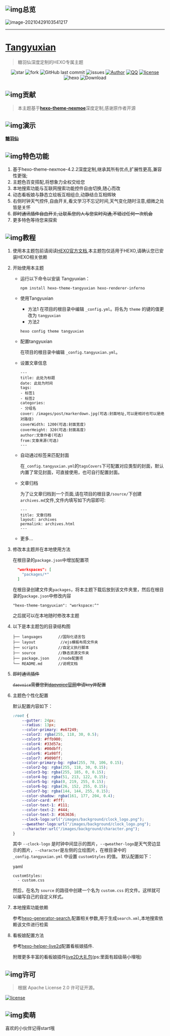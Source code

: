 ## ![img](https://cdn.tangyuxian.com/PicGoImages/20210429104219.png)总览

![image-20210429103541217](https://cdn.tangyuxian.com/PicGoImages/20210429104818.png)

------

# [Tangyuxian](https://www.tangyuxian.com)

> 糖羽仙深度定制的HEXO专属主题
<p align="center">
<img alt="star" src="https://img.shields.io/github/stars/tangyuxian/hexo-theme-tangyuxian.svg"/>
<img alt="fork" src="https://img.shields.io/github/forks/tangyuxian/hexo-theme-tangyuxian.svg"/>
<img alt="GitHub last commit" src="https://img.shields.io/github/last-commit/tangyuxian/hexo-theme-tangyuxian.svg?label=commits">
<img alt="issues" src="https://img.shields.io/github/issues/tangyuxian/hexo-theme-tangyuxian.svg"/>
<a href="https://www.tangyuxian.com"><img alt="Author" src="https://img.shields.io/badge/author-糖羽仙-red.svg"/></a>
<a href="http://wpa.qq.com/msgrd?v=3&uin=2120252100&site=qq&menu=yes"><img alt="QQ" src="https://img.shields.io/badge/QQ-2120252100-red.svg"/></a>
<a href="https://github.com/tangyuxian/hexo-theme-tangyuxian/blob/master/LICENSE"><img alt="license" src="https://img.shields.io/github/license/tangyuxian/hexo-theme-tangyuxian.svg"/></a>
<img alt="hexo" src="https://img.shields.io/badge/hexo-blue.svg"/>
<img alt="Download" src="https://img.shields.io/badge/download-29.9KB-brightgreen.svg"/>
</p>

## ![img](https://cdn.tangyuxian.com/PicGoImages/20210429104626.png)贡献

> 本主题基于[**hexo-theme-nexmoe**](https://github.com/tangyuxian/hexo-theme-nexmoe)深度定制,感谢原作者开源
>

## ![img](https://cdn.tangyuxian.com/PicGoImages/20210429105429.png)演示

[**糖羽仙**](https://www.tangyuxian.com)

## ![img](https://cdn.tangyuxian.com/PicGoImages/20210429112034.png)特色功能

1. 基于hexo-theme-nexmoe-4.2.2深度定制,继承其所有优点,扩展性更高,兼容性更强;
2. 主题色百变搭配,将想象力全权交给您
3. 本地搜索功能与互联网搜索功能控件自由切换,随心而改
4. 动态看板娘与静态立绘板互相组合,动静结合互相辉映
5. 右侧时钟天气控件,自由开关,看文学习不忘记时间,天气变化随时注意,细微之处皆是关怀
6. ~~即时通讯插件自由开关,让联系您的人与您实时沟通,不错过任何一次机会~~
7. 更多特色等待您来探索

## ![img](https://cdn.tangyuxian.com/PicGoImages/20210429114146.png)教程

1. 使用本主题包前请阅读[HEXO官方文档](https://hexo.io/zh-cn/docs/),本主题包仅适用于HEXO,请确认您已安装HEXO相关依赖

2. 开始使用本主题

   - 运行以下命令以安装 Tangyuxian：

     ```
     npm install hexo-theme-tangyuxian hexo-renderer-inferno
     ```

   - 使用Tangyuxian

     - 方法1 在项目的根目录中编辑 `_config.yml`。将名为 `theme` 的键的值更改为 `tangyuxian`
     - 方法2

     ```
     hexo config theme tangyuxian
     ```

   - 配置tangyuxian

     在项目的根目录中编辑 `_config.tangyuxian.yml`。

   - 设置文章信息

     ```
     ---
     title: 此处为标题
     date: 此处为时间
     tags:
     - 标签1
     - 标签2
     categories:
     - 分组名
     cover: /images/post/markerdown.jpg(可选:封面地址,可以是相对也可以是绝对路径)
     coverWidth: 1200(可选:封面宽度)
     coverHeight: 320(可选:封面高度)
     author:文章作者(可选)
     from:文章来源(可选)
     ---
     ```

   - 自动通过标签来匹配封面

     在`_config.tangyuxian.yml`的`tagsCovers`下可配置对应类型的封面，默认内置了常见封面，可直接使用，也可自行配置封面。

   - 文章归档

     为了让文章归档到一个页面,请在项目的根目录`/source/`下创建`archives.md`文件,文件内填写如下内容即可:

     ```
     ---
     title: 文章归档
     layout: archives
     permalink: archives.html
     ---
     ```

   - 更多...

3. 修改本主题并在本地使用方法

   在根目录的`package.json`中增加配置项

   ```json
     "workspaces": [
       "packages/*"
     ]
   ```

   在根目录创建文件夹`packages`，将本主题下载后放到该文件夹里，然后在根目录的`package.json`中修改内容

   ```
   "hexo-theme-tangyuxian": "workspace:^"
   ```

   之后就可以在本地随时修改本主题

4. 以下是本主题包的目录结构图

   ```
   ├── languages       //国际化语言包
   ├── layout			//ejs模板布局文件夹
   ├── scripts         //自定义执行脚本		
   ├── source          //静态资源文件夹
   ├── package.json    //node配置项
   └── README.md       //说明文档
   ```


5. ~~即时通讯插件~~

   ~~`daovoice`需要您到[daovoice官网](http://dashboard.daovoice.io/)申请key并配置~~

6. 主题色个性化配置

   默认配置内容如下：

   ```css
   :root {
       --gutter: 24px;
       --radius: 13px;
       --color-primary: #e67249;
       --color2: rgba(255, 118, 30, 0.5);
       --color3: #ffb900;
       --color4: #33d57a;
       --color5: #00dbff;
       --color6: #1a98ff;
       --color7: #9090ff;
       --color-primary-bg: rgba(255, 78, 106, 0.15);
       --color2-bg: rgba(255, 118, 30, 0.15);
       --color3-bg: rgba(255, 185, 0, 0.15);
       --color4-bg: rgba(51, 213, 122, 0.15);
       --color5-bg: rgba(0, 219, 255, 0.15);
       --color6-bg: rgba(26, 152, 255, 0.15);
       --color7-bg: rgba(144, 144, 255, 0.15);
       --color-shadow: rgba(161, 177, 204, 0.4);
       --color-card: #fff;
       --color-text-1: #111;
       --color-text-2: #444;
       --color-text-3: #363636;
       --clock-logo:url("/images/background/clock_logo.png");
       --qweather-logo:url("/images/background/clock_logo.png");
       --character:url("/images/background/character.png");
   }
   ```

   其中 `--clock-logo` 是时钟中间显示的图片，`--qweather-logo`是天气旁边显示的图片，`--character`是左侧的立绘图片，在根目录中的 `_config.tangyuxian.yml` 中设置 `customStyles` 的值。 默认配置如下：

   yaml

   ```
   customStyles:
     - custom.css
   ```

   然后，在名为 `source` 的路径中创建一个名为 `custom.css` 的文件。这样就可以编写自己的自定义样式。

7. 本地搜索功能依赖

   参考[hexo-generator-search](https://www.npmjs.com/package/hexo-generator-search),配置相关参数,用于生成`search.xml`,本地搜索依赖该文件进行检索

8. 看板娘配置方法

   参考[hexo-helper-live2d](https://github.com/tangyuxian/hexo-helper-live2d)配置看板娘插件.

   附赠更多丰富的看板娘插件[live2D大礼包](https://github.com/tangyuxian/live2D)(ps:里面有超级萌小埋哦)

   

## ![img](https://cdn.tangyuxian.com/PicGoImages/20210429114804.png)许可
   > 根据 Apache License 2.0 许可证开源。

   <a href="https://github.com/tangyuxian/hexo-theme-tangyuxian/blob/master/LICENSE"><img alt="license" src="https://img.shields.io/github/license/tangyuxian/hexo-theme-tangyuxian.svg"/></a>

   

## ![img](https://cdn.tangyuxian.com/PicGoImages/20210429144611.png)卖萌

喜欢的小伙伴记得start哦
